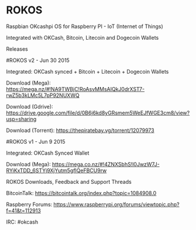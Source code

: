 # ROKOS
Raspbian OKcashpi OS for Raspberry PI - IoT (Internet of Things)

Integrated with OKCash, Bitcoin, Litecoin and Dogecoin Wallets


Releases

#ROKOS v2 - Jun 30 2015

Integrated: OKCash synced + Bitcoin + Litecoin + Dogecoin Wallets

Download (Mega): 
https://mega.nz/#!NA9TWBjC!RoAsvMMsAIQkJ0drXST7-rwZ5b3kLMc5L7pP92NUXWQ

Download (Gdrive): 
https://drive.google.com/file/d/0B6j6kd8yGRsmem5WeEJfWGE3cm8/view?usp=sharing

Download (Torrent): 
https://thepiratebay.vg/torrent/12079973


#ROKOS v1 - Jun 9 2015 

Integrated: OKCash Synced Wallet

Download (Mega):
https://mega.co.nz/#!4ZNXSbhS!l0JwzW7J-RYiKxTDD_6STYj9XjYutm5gflQeFBCU9rw


ROKOS Downloads, Feedback and Support Threads 

BitcoinTalk: https://bitcointalk.org/index.php?topic=1084908.0

Raspberry Forums: https://www.raspberrypi.org/forums/viewtopic.php?f=41&t=112913

IRC: #okcash
